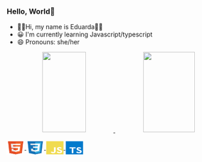 ### Hello, World👋


- 🐱‍🐉Hi, my name is Eduarda🐱‍🏍
- 😀 I'm currently learning Javascript/typescript
- 😄 Pronouns: she/her

<div align="center">
  <a href="https://github.com/Eduarda-Maria">
  <img height="180em" width="44%" src="https://github-readme-stats.vercel.app/api?username=eduarda-maria&show_icons=false&theme=radical&include_all_commits=true&count_private=true"/>
  <img height="180em" width="48%"src="https://github-readme-stats.vercel.app/api/top-langs/?username=eduarda-maria&layout=compact&langs_count=7&theme=radical"/>
 
         
</div>
 <div style="display: inline_block"><br>
  <img align="center" alt="Eduarda-HTML" height="30" width="40" src="https://raw.githubusercontent.com/devicons/devicon/master/icons/html5/html5-original.svg">
  <img align="center" alt="Eduarda-CSS" height="30" width="40" src="https://raw.githubusercontent.com/devicons/devicon/master/icons/css3/css3-original.svg">
  <img align="center" alt="Eduarda-Js" height="30" width="40" src="https://raw.githubusercontent.com/devicons/devicon/master/icons/javascript/javascript-plain.svg">
  <img align="center" alt="Eduarda-Ts" height="30" width="40" src="https://raw.githubusercontent.com/devicons/devicon/master/icons/typescript/typescript-plain.svg">
</div>
  
